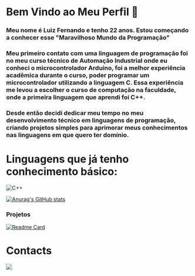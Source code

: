 # Bem Vindo ao Meu Perfil 👋

### Meu nome é Luiz Fernando e tenho 22 anos. Estou começando a conhecer esse "Maravilhoso Mundo da Programação"

### Meu primeiro contato com uma linguagem de programação foi no meu curso técnico de Automação Industrial onde eu conheci o microcontrolador Arduino, foi a melhor experiência acadêmica durante o curso, poder programar um microcontrolador utilizando a linguagem C. Essa experiência me levou a escolher o curso de computação na faculdade, onde a primeira linguagem que aprendi foi C++.

### Desde então decidi dedicar meu tempo no meu desenvolvimento técnico em linguagens de programação, criando projetos simples para aprimorar meus conhecimentos nas linguagens em que quero ter domínio.

# Linguagens que já tenho conhecimento básico:

![C++](https://img.shields.io/badge/C%2B%2B-00599C?style=for-the-badge&logo=c%2B%2B&logoColor=white)

[![Anurag's GitHub stats](https://github-readme-stats.vercel.app/api?username=LuizFHSs&theme=dark)](https://github.com/anuraghazra/github-readme-stats)

### Projetos

[![Readme Card](https://github-readme-stats.vercel.app/api/pin/?username=LuizFHSs&repo=LuizFHSs.github.io)](https://github.com/anuraghazra/github-readme-stats)

# Contacts

[<img src='https://img.shields.io/badge/Instagram-E4405F?style=for-the-badge&logo=instagram&logoColor=white'>](https://www.instagram.com/luiz94fernando/)
